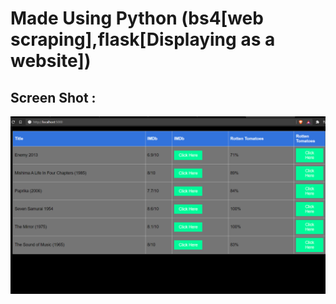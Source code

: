 # Made Using Python (bs4[web scraping],flask[Displaying as a website])



## Screen Shot : 
![Rel Schema](https://github.com/Joel-Marc/mvr/blob/main/sct1.png)
